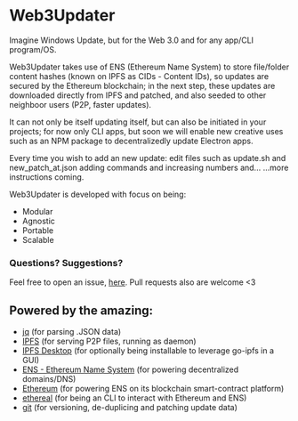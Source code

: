 # Web3Updater

Imagine Windows Update, but for the Web 3.0 and for any app/CLI program/OS.

Web3Updater takes use of ENS (Ethereum Name System) to store file/folder content hashes (known on IPFS as CIDs - Content IDs), so updates are secured by the Ethereum blockchain; in the next step, these updates are downloaded directly from IPFS and patched, and also seeded to other neighboor users (P2P, faster updates).

It can not only be itself updating itself, but can also be initiated in your projects; for now only CLI apps, but soon we will enable new creative uses such as an NPM package to decentralizedly update Electron apps.

Every time you wish to add an new update: edit files such as update.sh and new_patch_at.json adding commands and increasing numbers and... ...more instructions coming.

Web3Updater is developed with focus on being:
- Modular
- Agnostic
- Portable
- Scalable

### Questions? Suggestions?

Feel free to open an issue, [here](https://github.com/DaniellMesquita/Web3Updater/issues). Pull requests also are welcome <3

## Powered by the amazing:
* [jq](https://github.com/stedolan/jq) (for parsing .JSON data)
* [IPFS](https://github.com/ipfs/go-ipfs) (for serving P2P files, running as daemon)
* [IPFS Desktop](https://github.com/ipfs/ipfs-desktop) (for optionally being installable to leverage go-ipfs in a GUI)
* [ENS - Ethereum Name System](https://github.com/ensdomains/ens) (for powering decentralized domains/DNS)
* [Ethereum](https://github.com/ethereum) (for powering ENS on its blockchain smart-contract platform)
* [ethereal](https://github.com/wealdtech/ethereal) (for being an CLI to interact with Ethereum and ENS)
* [git](https://github.com/git/git) (for versioning, de-duplicing and patching update data)
